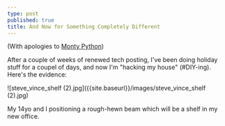 ```yaml
---
type: post
published: true
title: And Now for Something Completely Different
---
```

(With apologies to [Monty Python](https://en.wikipedia.org/wiki/And_Now_For_Something_Completely_Different))

After a couple of weeks of renewed tech posting, I've been doing holiday stuff for a coupel of days, and now I'm "hacking my house" (#DIY-ing). Here's the evidence:

![steve_vince_shelf (2).jpg]({{site.baseurl}}/images/steve_vince_shelf (2).jpg)

My 14yo and I positioning a rough-hewn beam which will be a shelf in my new office.
